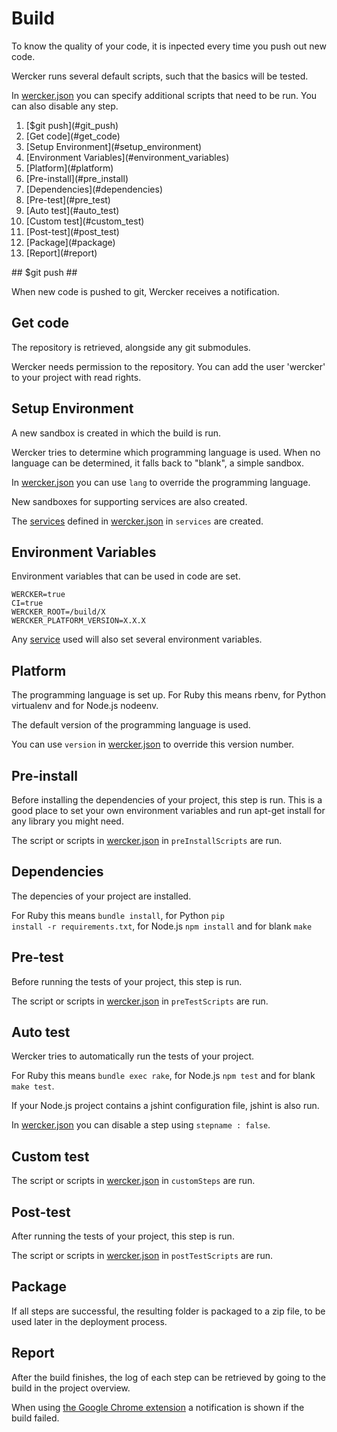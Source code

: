 # Build

To know the quality of your code, it is inpected every time you push out new code.

Wercker runs several default scripts, such that the basics will be tested.

In [wercker.json](werckerjson) you can specify additional scripts that need to be run. You can also disable any step.

<ol class="steps">
<li>[$git push](#git_push)</li>
<li>[Get code](#get_code)</li>
<li>[Setup Environment](#setup_environment)</li>
<li>[Environment Variables](#environment_variables)</li>
<li>[Platform](#platform)</li>
<li>[Pre-install](#pre_install)</li>
<li>[Dependencies](#dependencies)</li>
<li>[Pre-test](#pre_test)</li>
<li>[Auto test](#auto_test)</li>
<li>[Custom test](#custom_test)</li>
<li>[Post-test](#post_test)</li>
<li>[Package](#package)</li>
<li>[Report](#report)</li>
</ol>
## <a id="git_push"></a>$git push ##

When new code is pushed to git, Wercker receives a notification.

## <a id="get_code"></a> Get code

The repository is retrieved, alongside any git submodules.

Wercker needs permission to the repository. You can add the user 'wercker' to your project with read rights.

## <a id="setup_environment"></a>Setup Environment

A new sandbox is created in which the build is run.

Wercker tries to determine which programming language is used. When no language can be determined, it falls back to "blank", a simple sandbox.

In [wercker.json](werckerjson) you can use <code>lang</code> to override the programming language.

New sandboxes for supporting services are also created.

The [services](available-services) defined in [wercker.json](werckerjson) in <code>services</code> are created.

## <a id="environment_variables"></a> Environment Variables

Environment variables that can be used in code are set.

```
WERCKER=true
CI=true
WERCKER_ROOT=/build/X
WERCKER_PLATFORM_VERSION=X.X.X
```

Any [service](available-services) used will also set several environment variables.

## <a id="platform"></a>Platform

The programming language is set up. For Ruby this means rbenv, for Python virtualenv and for Node.js nodeenv.

The default version of the programming language is used.

You can use <code>version</code> in [wercker.json](werckerjson) to override this version number.

## <a id="pre_install"></a>Pre-install

Before installing the dependencies of your project, this step is run.
This is a good place to set your own environment variables and run apt-get install for any library you might need.

The script or scripts in [wercker.json](werckerjson) in <code>preInstallScripts</code> are run.

## <a id="dependencies"></a>Dependencies

The depencies of your project are installed.

For Ruby this means <code>bundle install</code>, for Python <code>pip install -r requirements.txt</code>,
for Node.js <code>npm install</code> and for blank <code>make</code>

## <a id="pre_test"></a>Pre-test

Before running the tests of your project, this step is run.

The script or scripts in [wercker.json](werckerjson) in <code>preTestScripts</code> are run.

## <a id="auto_test"></a>Auto test

Wercker tries to automatically run the tests of your project.

For Ruby this means <code>bundle exec rake</code>,
for Node.js <code>npm test</code> and for blank <code>make test</code>.

If your Node.js project contains a jshint configuration file, jshint is also run.

In [wercker.json](werckerjson) you can disable a step using <code>stepname : false</code>.

## <a id="custom_test"></a>Custom test

The script or scripts in [wercker.json](werckerjson) in <code>customSteps</code> are run.

## <a id="post_test"></a>Post-test

After running the tests of your project, this step is run.

The script or scripts in [wercker.json](werckerjson) in <code>postTestScripts</code> are run.

## <a id="package"></a>Package

If all steps are successful, the resulting folder is packaged to a zip file, to be used later in the deployment process.

## <a id="report"></a>Report

After the build finishes, the log of each step can be retrieved by going to the build in the project overview.

When using [the Google Chrome extension](concepts#google-chrome-extension) a notification is shown if the build failed.

